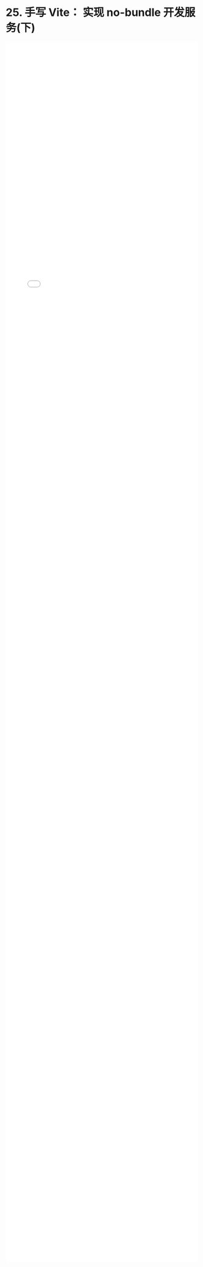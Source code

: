 # 25. 手写 Vite： 实现 no-bundle 开发服务(下)
<div style="
    width: calc(100%);
    height: 80vh;
    margin-left: 0;">
<iframe class="iframe" style="height: 100%;
 width: 100%;
        border-width: 0px;" src="/learnVite/25. 手写 Vite： 实现 no-bundle 开发服务(下).html">
</iframe>
</div>